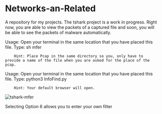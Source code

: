 # Networks-an-Related

A repository for my projects. The tshark project is a work in progress. Right now, you are able to view the packets of a captured file and soon,
you will be able to see the packets of malware automatically.

 
Usage:  Open your terminal in the same location that you have placed this file.
        Type: sh mfer
        
        Hint: Place Pcap in the same directory so you, only have to provide a name of the file when you are asked for the place of the pcap.
        

Usage:  Open your terminal in the same location that you have placed this file.
        Type: python3 InfoFind.py
        
        Hint: Your default browser will open.

![tshark-mfer](https://github.com/CatchMeOutsid3/Networks-an-Related/assets/114786902/ed1c1e8f-ff93-48c0-a6e4-61ce99599054)

Selecting Option 6 allows you to enter your own filter

